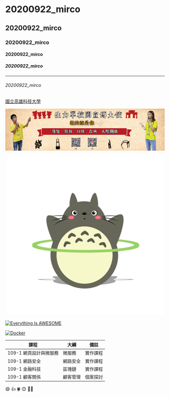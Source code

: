 # 20200922_mirco
## 20200922_mirco
###  20200922_mirco
#### 20200922_mirco
#####  20200922_mirco
---------
######  20200922_mirco

[國立高雄科技大學](https://www.nkust.edu.tw/)

![NKUST](school.jpg "活力圖檔")

![DODOLU](DODOLU.gif "豆豆龍")

[![Everything Is AWESOME](https://img.youtube.com/vi/StTqXEQ2l-Y/0.jpg)](https://www.youtube.com/watch?v=StTqXEQ2l-Y "Everything Is AWESOME")

[![Docker](https://img.youtube.com/vi/pa1Zao1Hy2c/0.jpg)](https://www.youtube.com/watch?v=pa1Zao1Hy2c "It's Docker")


| 課程 | 大綱 | 備註 |
| -------- | -------- | --------|
|   109-1 網頁設計與微服務   | 微服務     | 實作課程     |
|   109-1 網路安全   | 網路安全     | 實作課程     |
|   109-1 金融科技   | 區塊鏈     | 實作課程     |
|   109-1 顧客關係   | 顧客管理    | 個案探討     |

:smile:
:+1:
:four_leaf_clover:
:blush:
:ok_woman:
